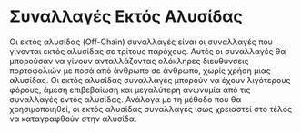 # Συναλλαγές Εκτός Αλυσίδας

Οι εκτός αλυσίδας (Off-Chain) συναλλαγές είναι οι συναλλαγές που γίνονται εκτός αλυσίδας σε τρίτους παρόχους. Αυτές οι συναλλαγές θα μπορούσαν να γίνουν ανταλλάζοντας ολόκληρες διευθύνσεις πορτοφολιών με ποσά από άνθρωπο σε άνθρωπο, χωρίς χρήση μιας αλυσίδας. Οι εκτός αλυσίδας συναλλαγές μπορούν να έχουν λιγότερους φόρους, άμεση επιβεβαίωση και μεγαλύτερη ανωνυμία από τις συναλλαγές εντός αλυσίδας. Ανάλογα με τη μέθοδο που θα χρησιμοποιηθεί, οι εκτός αλυσίδας συναλλαγές ίσως χρειαστεί στο τέλος να καταγραφθούν στην αλυσίδα.
